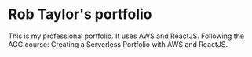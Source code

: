 # Rob Taylor's portfolio

This is my professional portfolio. It uses AWS and ReactJS.
Following the ACG course: Creating a Serverless Portfolio with AWS and ReactJS.

